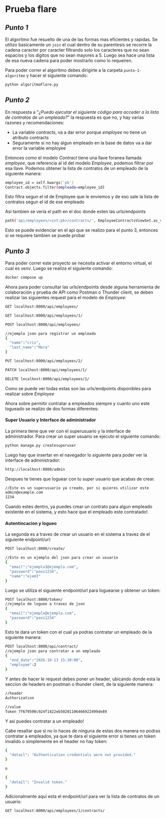 # Prueba flare

## _Punto 1_
El algoritmo fue resuelto de una de las formas mas eficientes y rapidas. Se utilizo basicamente un `join` el cual dentro de su parentesis se recorre la cadena caracter por caracter filtrando solo los caracteres que no sean espacios y los digitos que no sean mayores a 5. Luego sea hace una lista de esa nueva cadena para poder mostrarlo como lo requeiren. 

Para poder correr el algoritmo debes dirigirte a la carpeta `punto-1-algoritmo` y hacer el siguiente comando:

```sh
python algoritmoFlare.py
```

## _Punto 2_
En respuesta a "_¿Puedo ejecutar el siguiente código para acceder a la lista de contratos de un 
empleado?_" la respuesta es que no, y hay varias razones y recomendaciones:
- La variable _contracts_, va a dar error porque _employee_ no tiene un atributo contracts
- Seguramente si no hay algun empleado en la base de datos va a dar error la variable employee

Entonces como el modelo _Contract_ tiene una llave foranea llamada _employee_, que referencia al id del modelo _Employee_, podemos filtrar por esa llave. Podemos obtener la lista de contratos de un empleado de la siguiente manera:

```sh
employee_id = self.kwargs['pk'] 
Contract.objects.filter(empleado=employee_id)
```

Esto filtra segun el id de Employee que le enviemos y de eso sale la lista de contratos segun el id de ese empleado

Asi tambien se veria el path en el doc donde esten las urls/endpoints
```sh
path('api/employees/<int:pk>/contracts/', EmployeeContractsViewSet.as_view(), name='employee-contracts'),
```
Esto se puede evidenciar en el api que se realizo para el punto 3, entonces si se requiere tambien se puede probar

## _Punto 3_

Para poder correr este proyecto se necesita activar el entorno virtual, el cual es _venv_. Luego se realiza el siguiente comando:
```sh
docker compose up
```

Ahora para poder consultar las urls/endpoints desde alguna herramienta de colaboración y prueba de API como Postman o Thunder client, se deben realizar las siguientes request para el modelo de _Employee_:
```sh
GET localhost:8000/api/employees/
```
```sh
GET localhost:8000/api/employees/1/
```
```sh
POST localhost:8000/api/employees/

//ejemplo json para registrar un empleado
{
  "name":"cris",
  "last_name":"Mora"
}
```
```sh
PUT localhost:8000/api/employees/2/
```
```sh
PATCH localhost:8000/api/employees/1/
```
```sh
DELETE localhost:8000/api/employees/1/
```
Como se puede ver todas estas son las urls/endpoints disponibles para realizar sobre _Employee_

Ahora sobre permitir contratar a empleados siempre y cuanto uno este logueado se realizo de dos formas diferentes:
#### Super Usuario y Interface de administrador
 La primera tiene que ver con el superusuario y la interface de administrador. Para crear un super usuario se ejecuto el siguiente comando: 
```sh
python manage.py createsuperuser
```
Luego hay que insertar en el navegador lo siguiente para poder ver la interface de administrador:
```sh
http://localhost:8000/admin
```
Despues te tienes que loguear con tu super usuario que acabas de crear.
```sh
//Este es un superusuario ya creado, por si quieres utilizar este
admin@example.com
1234
```
Cuando estes dentro, ya puedes crear un contrato para algun empleado existente en el sistema, y esto hace que el empleado este contratado!.

#### Autentincacion y logueo
La segunda es a traves de crear un usuario en el sistema a travez de el siguiente endpoint/url:
```sh
POST localhost:8000/create/

//Esto es un ejemplo del json para crear un usuario
{
  "email":"ejemplo3@ejemplo.com",
  "password":"pass1234",
  "name":"ejem3"
}
```
Luego se utiliza el siguiente endpoint/url para loguearse y obtener un token:
```sh
POST localhost:8000/token/
//ejemplo de logueo a travez de json
{
  "email":"ejemplo@ejemplo.com",
  "password":"pass1234"
}
```
Esto te dara un token con el cual ya podras contratar un empleado de la siguiente manera:
```sh
POST localhost:8000/api/contract/
//ejemplo json para contratar a un empleado
{
  "end_date":"2026-10-13 15:30:00",
  "employee":2
}
```
Y antes de hacer le request debes poner un header, ubicando donde esta la seccion de headers en postman o thunder client, de la siguiente manera:
```sh
//header
Authorization

//value
Token 7f679590c924f1422eb50201106466922499de89
```
Y asi puedes contratar a un empleado!

Cabe resaltar que si no lo haces de ninguna de estas dos manera no podras contratar a empleados, ya que te dara el siguiente error si tienes un token invalido o simplemente en el header no hay token:
```sh
{
  "detail": "Authentication credentials were not provided."
}

o

{
  "detail": "Invalid token."
}
```

Adicionalmente aqui esta el endpoint/url para ver la lista de contratos de un usuario:
```sh
GET localhost:8000/api/employees/1/contracts/
```
